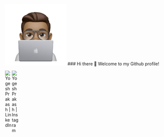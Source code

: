 
<img src = "/resources/Image.png" height ="200" width ="200" img align ="centre">
### Hi there 👋 Welcome to my Github profile!

<a href = "https://www.linkedin.com/in/yogesh-prakash-459958188/"></a><img align="left" alt="Yogesh Prakash | LinkedIn" width="22px" src="https://cdn.jsdelivr.net/npm/simple-icons@v3/icons/linkedin.svg" />
<img align="left" alt="Yogesh Prakash | Instagram" width="22px" src="https://cdn.jsdelivr.net/npm/simple-icons@v3/icons/instagram.svg" />


